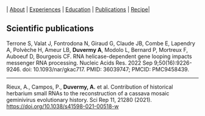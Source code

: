 |  [About](./) | [Experiences](./work-exp.md) | [Education](./education.html) | [Publications](./scientific-publications.html) |  [Recipe](./recipe.html)| 


## Scientific publications

Terrone S, Valat J, Fontrodona N, Giraud G, Claude JB, Combe E, Lapendry A, Polvèche H, Ameur LB, **Duvermy A**, Modolo L, Bernard P, Mortreux F, Auboeuf D, Bourgeois CF. RNA helicase-dependent gene looping impacts messenger RNA processing. Nucleic Acids Res. 2022 Sep 9;50(16):9226-9246. doi: 10.1093/nar/gkac717. PMID: 36039747; PMCID: PMC9458439.

---

Rieux, A., Campos, P., **Duvermy, A.** et al. Contribution of historical herbarium small RNAs to the reconstruction of a cassava mosaic geminivirus evolutionary history. Sci Rep 11, 21280 (2021). https://doi.org/10.1038/s41598-021-00518-w
